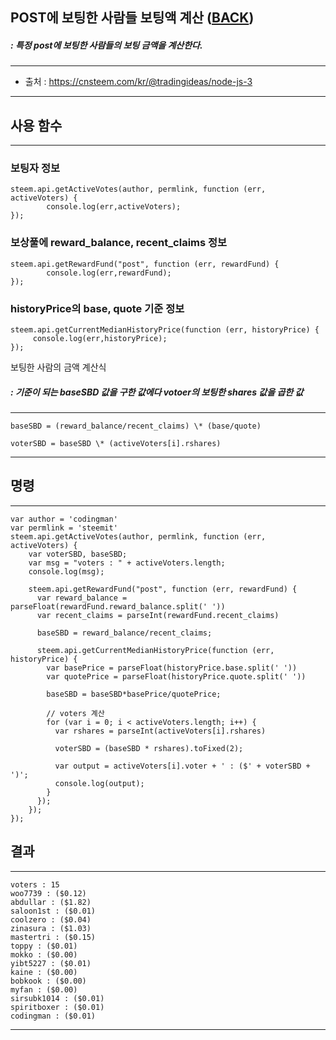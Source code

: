## POST에 보팅한 사람들 보팅액 계산 ([BACK](README.md))
##### :  특정 post에 보팅한 사람들의 보팅 금액을 계산한다. 


-----
 - 출처 : https://cnsteem.com/kr/@tradingideas/node-js-3
-----

## 사용 함수
-----
### 보팅자 정보
```
steem.api.getActiveVotes(author, permlink, function (err, activeVoters) {
		console.log(err,activeVoters);
});
```
### 보상풀에 reward_balance, recent_claims 정보
```
steem.api.getRewardFund("post", function (err, rewardFund) {  
		console.log(err,rewardFund);
});
```
### historyPrice의 base, quote 기준 정보
```
steem.api.getCurrentMedianHistoryPrice(function (err, historyPrice) {
	 console.log(err,historyPrice);
});
```

보팅한 사람의 금액 계산식

##### : 기준이 되는 baseSBD 값을 구한 값에다 votoer의 보팅한 shares 값을 곱한 값
-----
```
baseSBD = (reward_balance/recent_claims) \* (base/quote) 

voterSBD = baseSBD \* (activeVoters[i].rshares)
```
-----

## 명령
-----
```
var author = 'codingman'
var permlink = 'steemit'
steem.api.getActiveVotes(author, permlink, function (err, activeVoters) {
    var voterSBD, baseSBD;
    var msg = "voters : " + activeVoters.length;    
    console.log(msg);
    
    steem.api.getRewardFund("post", function (err, rewardFund) { 
      var reward_balance = parseFloat(rewardFund.reward_balance.split(' ')) 
      var recent_claims = parseInt(rewardFund.recent_claims) 
      
      baseSBD = reward_balance/recent_claims;
      
      steem.api.getCurrentMedianHistoryPrice(function (err, historyPrice) {
        var basePrice = parseFloat(historyPrice.base.split(' ')) 
        var quotePrice = parseFloat(historyPrice.quote.split(' ')) 
        
        baseSBD = baseSBD*basePrice/quotePrice;
      
        // voters 계산
        for (var i = 0; i < activeVoters.length; i++) {   
          var rshares = parseInt(activeVoters[i].rshares) 
        
          voterSBD = (baseSBD * rshares).toFixed(2);  
         
          var output = activeVoters[i].voter + ' : ($' + voterSBD + ')';
          console.log(output);
        }
      });     
    });    
});
```
## 결과
-----
```
voters : 15
woo7739 : ($0.12)
abdullar : ($1.82)
saloon1st : ($0.01)
coolzero : ($0.04)
zinasura : ($1.03)
mastertri : ($0.15)
toppy : ($0.01)
mokko : ($0.00)
yibt5227 : ($0.01)
kaine : ($0.00)
bobkook : ($0.00)
myfan : ($0.00)
sirsubk1014 : ($0.01)
spiritboxer : ($0.01)
codingman : ($0.01)
```
-----
